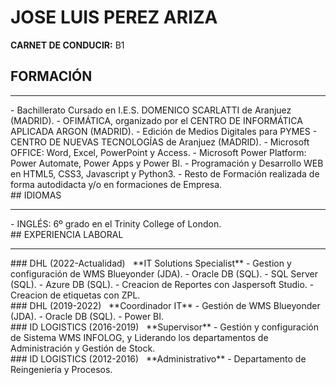 # JOSE LUIS PEREZ ARIZA
**CARNET DE CONDUCIR:** B1
<br>
## FORMACIÓN
<hr>
- Bachillerato Cursado en I.E.S. DOMENICO SCARLATTI de Aranjuez (MADRID).
- OFIMÁTICA, organizado por el CENTRO DE INFORMÁTICA APLICADA ARGON (MADRID).
- Edición de Medios Digitales para PYMES - CENTRO DE NUEVAS TECNOLOGÍAS de Aranjuez (MADRID).
- Microsoft OFFICE: Word, Excel, PowerPoint y Access.
- Microsoft Power Platform: Power Automate, Power Apps y Power BI.
- Programación y Desarrollo WEB en HTML5, CSS3, Javascript y Python3.
- Resto de Formación realizada de forma autodidacta y/o en formaciones de Empresa.

<br>
## IDIOMAS
<hr>
- INGLÉS: 6º grado en el Trinity College of London.

<br>
## EXPERIENCIA LABORAL
<hr>
### DHL (2022-Actualidad)
  &nbsp; **IT Solutions Specialist**
    - Gestion y configuración de WMS Blueyonder (JDA).
    - Oracle DB (SQL).
    - SQL Server (SQL).
    - Azure DB (SQL).
    - Creacion de Reportes con Jaspersoft Studio.
    - Creacion de etiquetas con ZPL.

<br>
### DHL (2019-2022)
  &nbsp; **Coordinador IT**
    - Gestión de WMS Blueyonder (JDA).
    - Oracle DB (SQL).
    - Power BI.
    
  <br>
### ID LOGISTICS (2016-2019)
  &nbsp; **Supervisor**
    - Gestión y configuración de Sistema WMS INFOLOG, y Liderando los departamentos de Administración y Gestión de Stock.

<br>
### ID LOGISTICS (2012-2016)
  &nbsp; **Administrativo**
    - Departamento de Reingeniería y Procesos.
  
